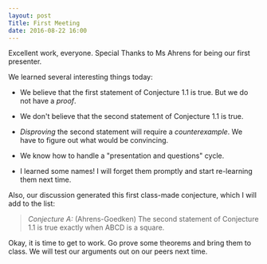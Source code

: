 ```yaml
---
layout: post
Title: First Meeting
date: 2016-08-22 16:00
---
```


Excellent work, everyone. Special Thanks to Ms Ahrens for being our first presenter.

We learned several interesting things today:

  * We believe that the first statement of Conjecture 1.1 is true. But we do not
  have a _proof_.
  * We don't believe that the second statement of Conjecture 1.1 is true.
  * _Disproving_ the second statement will require a _counterexample_. We
  have to figure out what would be convincing.
  * We know how to handle a "presentation and questions" cycle.

  * I learned some names! I will forget them promptly and start re-learning them
  next time.

Also, our discussion generated this first class-made conjecture, which I will add
to the list:

  > *Conjecture A:* (Ahrens-Goedken) The second statement of Conjecture 1.1 is
  > true exactly when ABCD is a square.

Okay, it is time to get to work. Go prove some theorems and bring them to class.
We will test our arguments out on our peers next time.
